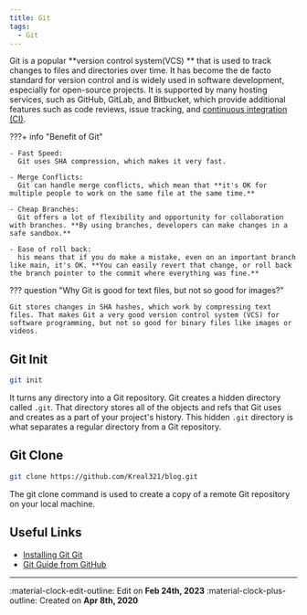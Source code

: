 ```yaml
---
title: Git
tags:
  - Git
---
```


Git is a popular **version control system(VCS) ** that is used to track changes to files and directories over time. It has become the de facto standard for version control and is widely used in software development, especially for open-source projects. It is supported by many hosting services, such as GitHub, GitLab, and Bitbucket, which provide additional features such as code reviews, issue tracking, and [continuous integration (CI)](/blog/cicd/cicd).

???+ info "Benefit of Git"

    - Fast Speed: 
      Git uses SHA compression, which makes it very fast.

    - Merge Conflicts: 
      Git can handle merge conflicts, which mean that **it's OK for multiple people to work on the same file at the same time.**

    - Cheap Branches: 
      Git offers a lot of flexibility and opportunity for collaboration with branches. **By using branches, developers can make changes in a safe sandbox.**

    - Ease of roll back: 
      his means that if you do make a mistake, even on an important branch like main, it's OK. **You can easily revert that change, or roll back the branch pointer to the commit where everything was fine.**

??? question "Why Git is good for text files, but not so good for images?"

    Git stores changes in SHA hashes, which work by compressing text files. That makes Git a very good version control system (VCS) for software programming, but not so good for binary files like images or videos.

## Git Init

```sh
git init
```

It turns any directory into a Git repository. Git creates a hidden directory called `.git`. That directory stores all of the objects and refs that Git uses and creates as a part of your project's history. This hidden `.git` directory is what separates a regular directory from a Git repository.


## Git Clone

```sh
git clone https://github.com/Kreal321/blog.git
```

The git clone command is used to create a copy of a remote Git repository on your local machine.


## Useful Links
- [Installing Git Git](https://git-scm.com/book/en/v2/Getting-Started-Installing-Git)
- [Git Guide from GitHub](https://github.com/git-guides)


---

:material-clock-edit-outline: Edit on **Feb 24th, 2023**
:material-clock-plus-outline: Created on **Apr 8th, 2020**